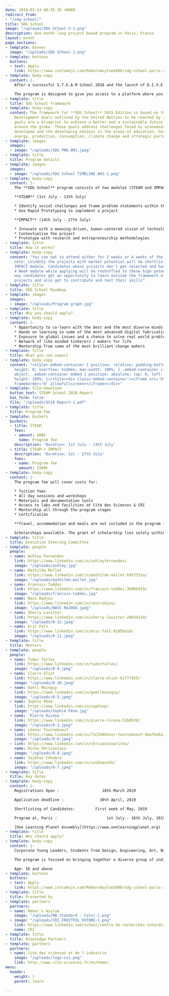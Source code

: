 ```yaml
---
date: 2019-03-14 00:35:35 +0000
redirect_from:
- "/sdg-school/"
title: SDG School
image: "/uploads/SDG SChool-2-1.png"
description: One month long project based program in Paris, France
layout: event
page_sections:
- template: banner
  image: "/uploads/SDG SChool-2.png"
- template: buttons
  buttons:
  - text: Apply
    link: https://www.instamojo.com/MakersAsylum1000/sdg-school-paris-application-fee/
- template: body-copy
  content: |-
    After a successful S.T.E.A.M School 2018 and the launch of D.I.V.E 2019, we bring to you yet another program to provide a global learning experience, this time in Paris, France. The **SDG School 2019 Edition** is a one month long project based program which Maker’s Asylum will be co-organising with [Centre for Research and Interdisciplinarity, Paris](https://cri-paris.org)

    The program is designed to give you access to a platform where you can voice an opinion, take an action and create an impact alongside **100 young leaders** from across the globe.
- template: title
  title: SDG School framework
- template: body-copy
  content: The framework for **SDG School** 2019 Edition is based on the Sustainable
    Development Goals outlined by the United Nations to be reached by 2030. These
    goals are a blueprint to achieve a better and a sustainable future for all cultures
    around the globe. These goals address challenges faced by economies both in the
    developed and the developing nations in the areas of education, healthcare, equalitiy,
    energy, production, consumption, climate change and strategic partnerships
- template: images
  images:
  - image: "/uploads/SDG PNG.001.jpeg"
- template: title
  title: Program details
- template: images
  images:
  - image: "/uploads/SDG School TIMELINE.001-1.png"
- template: body-copy
  content: |-
    The **SDG School** program consists of two modules (STEAM and IMPACT) which will be conducted within a time frame of 4 weeks at [Cité des Sciences](http://www.cite-sciences.fr/fr/accueil/) and [CRI, Paris](https://cri-paris.org). The components of each module are as follows:

    **STEAM** (1st July - 13th July)

    * Identify social challenges and frame problem statements within the european context
    * Use Rapid Prototyping to implement a project

    **IMPACT** (14th July - 27th July)

    * Innovate with a meaning-driven, human-centered vision of technology
    * Contextualise the project
    * Prototype with research and entrepreneurship methodologies
- template: title
  title: How it works?
- template: body-copy
  content: "You can opt to attend either for 2 weeks or 4 weeks of the program. \n\nPlease
    note: \n\nOnly the projects with market potential will be shortlisted for the
    IMPACT module. Candidates whose projects don't get selected and have choosen the
    4 Week module while applying will be reshuffled to these high potential projects.\n\nThis
    way candidates get an opportunity to learn outside the framework of their ongoing
    projects and also get to contribute and test their skills"
- template: title
  title: SDG School Roadmap
- template: images
  images:
  - image: "/uploads/Program graph.jpg"
- template: title
  title: Why you should apply?
- template: body-copy
  content: |-
    * Opportunity to co-learn with the best and the most diverse minds
    * Hands on learning in some of the most advanced digital fabrication labs
    * Exposure to global issues and a chance to solve real world problems using technology
    * Network of like minded tinkerers / makers for life
    * Mentorship from some of the most brilliant change makers
- template: title
  title: What you can expect
- template: body-copy
  content: "<style>.embed-container { position: relative; padding-bottom: 56.25%;
    height: 0; overflow: hidden; max-width: 100%; } .embed-container iframe, .embed-container
    object, .embed-container embed { position: absolute; top: 0; left: 0; width: 100%;
    height: 100%; }</style><div class='embed-container'><iframe src='https://www.youtube.com/embed/VglywTOj_rY'
    frameborder='0' allowfullscreen></iframe></div>"
- template: file-download
  button_text: STEAM School 2018 Report
  has_form: false
  file: "/uploads/SS18 Report-1.pdf"
- template: title
  title: Program Fee
- template: buckets
  buckets:
  - title: STEAM
    fees:
    - amount: 900€
      name: Program fee
    description: 'Duration: 1st July - 13th July'
  - title: STEAM + IMPACT
    description: 'Duration: 1st - 27th July'
    fees:
    - name: Program fee
      amount: 1500€
- template: body-copy
  content: |-
    The program fee will cover costs for:

    * Tuition fees
    * All day sessions and workshops
    * Materials and documentation tools
    * Access to labs and facilities at Cité des Sciences & CRI
    * Mentorship all through the program stages
    * Certification

    **Travel, accommodation and meals are not included in the program fee**

    Scholarships available. The grant of scholarship lies solely within the discretion of the Steering Committee.
- template: title
  title: Executive Steering Committee
- template: people
  people:
  - name: Ashley Fernandes
    link: https://www.linkedin.com/in/ashleyfernandes/
    image: "/uploads/ashley.jpg"
  - name: Mathilde Mallet
    link: https://www.linkedin.com/in/mathilde-mallet-b957553a/
    image: "/uploads/mathilde-mallet.jpg"
  - name: Francois Taddei
    link: https://www.linkedin.com/in/francois-taddei-3696b919/
    image: "/uploads/francois-taddei.jpg"
  - name: Navi Radjou
    link: https://www.linkedin.com/in/naviradjou/
    image: "/uploads/NAVI RAJDOU.jpeg"
  - name: Sherry Lassiter
    link: https://www.linkedin.com/in/sherry-lassiter-29b34110/
    image: "/uploads/0-12.jpeg"
  - name: Eric Falt
    link: https://www.linkedin.com/in/eric-falt-8185ba18/
    image: "/uploads/0-11.jpeg"
- template: title
  title: Mentors
- template: people
  people:
  - name: Tudor Tarlev
    link: https://www.linkedin.com/in/tudortarlev/
    image: "/uploads/0-9.jpeg"
  - name: Claire Eliot
    link: https://www.linkedin.com/in/claire-eliot-62777455/
    image: "/uploads/0-10.jpeg"
  - name: Gaell Mainguy
    link: https://www.linkedin.com/in/gaellmainguy/
    image: "/uploads/0-5.jpeg"
  - name: Sophie Pène
    link: https://www.linkedin.com/in/sophiep/
    image: "/uploads/Sophie Pène.jpg"
  - name: 'Pierre Ricono '
    link: https://www.linkedin.com/in/pierre-ricono-51b0b38/
    image: "/uploads/0-2.jpeg"
  - name: Léonor Tourneboeuf
    link: https://www.linkedin.com/in/l%C3%A9onor-tourneboeuf-4ba76a6a/
    image: "/uploads/0-6.jpeg"
  - link: https://www.linkedin.com/in/shrivastavaricha/
    name: Richa Shrivastava
    image: "/uploads/0-8.jpeg"
  - name: Vaibhav Chhabra
    link: https://www.linkedin.com/in/vaibhavchh/
    image: "/uploads/0-7.jpeg"
- template: title
  title: Key dates
- template: body-copy
  content: |-
    Registrations Open :                   18th March 2019

    Application deadline :                30th April, 2019

    Shortlisting of Candidates:         First week of May, 2019

    Program at, Paris :                      1st July - 26th July, 2019

    [One Learning Planet Assembly](https://www.onelearningplanet.org) :          26th - 27th July 2019
- template: title
  title: Who should apply?
- template: body-copy
  content: |-
    Corporate Young Leaders, Students from Design, Engineering, Art, Business, Law, Health, Policy and other backgrounds, Entrepreneurs/Freelancers, High School graduates focused on STEAM

    The program is focused on bringing together a diverse group of individuals passionate about creating an impact and changing the world.

    Age: 16 and above
- template: buttons
  buttons:
  - text: Apply
    link: https://www.instamojo.com/MakersAsylum1000/sdg-school-paris-application-fee/
- template: title
  title: Presented by
- template: partners
  partners:
  - name: Maker's Asylum
    image: "/uploads/MA Standard - Color-1.png"
  - image: "/uploads/CRI_FRUITFUL_FUTURE-1.png"
    link: https://www.linkedin.com/school/centre-de-recherches-interdisciplinaires/
    name: CRI
- template: title
  title: Knowledge Partners
- template: partners
  partners:
  - name: Cité des sciences et de l'industrie
    image: "/uploads/logo-csi.png"
    link: http://www.cite-sciences.fr/en/home/
menu:
  header:
    weight: 1
    parent: learn

---
```

